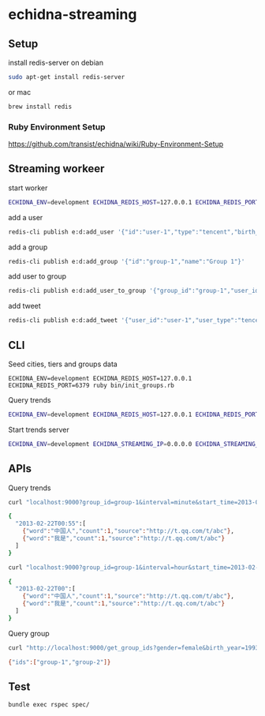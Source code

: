 # echidna-streaming

## Setup

install redis-server on debian

```bash
sudo apt-get install redis-server
```

or mac

```bash
brew install redis
```

### Ruby Environment Setup

<https://github.com/transist/echidna/wiki/Ruby-Environment-Setup>

## Streaming workeer

start worker

```bash
ECHIDNA_ENV=development ECHIDNA_REDIS_HOST=127.0.0.1 ECHIDNA_REDIS_PORT=6379 ruby bin/worker.rb
```

add a user

```bash
redis-cli publish e:d:add_user '{"id":"user-1","type":"tencent","birth_year":2000,"gender":"f","city":"shanghai"}'
```

add a group

```bash
redis-cli publish e:d:add_group '{"id":"group-1","name":"Group 1"}'
```

add user to group

```bash
redis-cli publish e:d:add_user_to_group '{"group_id":"group-1","user_id":"user-1","user_type":"tencent"}'
```

add tweet

```bash
redis-cli publish e:d:add_tweet '{"user_id":"user-1","user_type":"tencent","text":"我是中国人","id":"abc","url":"http://t.qq.com/t/abc","timestamp":1361494534}'
```

## CLI

Seed cities, tiers and groups data

```bach
ECHIDNA_ENV=development ECHIDNA_REDIS_HOST=127.0.0.1 ECHIDNA_REDIS_PORT=6379 ruby bin/init_groups.rb
```

Query trends

```bash
ECHIDNA_ENV=development ECHIDNA_REDIS_HOST=127.0.0.1 ECHIDNA_REDIS_PORT=6379 ruby bin/trends_test.rb group-1 minute 2013-02-22T00:00:00Z 2013-02-22T01:30:00Z
```

Start trends server

```bash
ECHIDNA_ENV=development ECHIDNA_STREAMING_IP=0.0.0.0 ECHIDNA_STREAMING_PORT=9000 ECHIDNA_REDIS_HOST=127.0.0.1 ECHIDNA_REDIS_PORT=6379  ECHIDNA_STREAMING_DAEMON=true ruby trends.rb
```

## APIs

Query trends

```bash
curl "localhost:9000?group_id=group-1&interval=minute&start_time=2013-02-22T00:00:00Z&end_time=2013-02-22T01:30:00Z"

{
  "2013-02-22T00:55":[
    {"word":"中国人","count":1,"source":"http://t.qq.com/t/abc"},
    {"word":"我是","count":1,"source":"http://t.qq.com/t/abc"}
  ]
}

curl "localhost:9000?group_id=group-1&interval=hour&start_time=2013-02-22T00:00:00Z&end_time=2013-02-22T01:00:00Z"

{
  "2013-02-22T00":[
    {"word":"中国人","count":1,"source":"http://t.qq.com/t/abc"},
    {"word":"我是","count":1,"source":"http://t.qq.com/t/abc"}
  ]
}
```

Query group

```bash
curl "http://localhost:9000/get_group_ids?gender=female&birth_year=1993&city=%E4%B8%8A%E6%B5%B7"

{"ids":["group-1","group-2"]}
```

## Test

```bash
bundle exec rspec spec/
```
